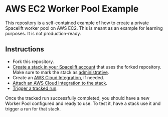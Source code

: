 # AWS EC2 Worker Pool Example

This repository is a self-contained example of how to create a private Spacelift worker pool on AWS EC2. This is meant as an example for learning purposes. It is not production-ready.

## Instructions

- Fork this repository.
- [Create a stack in your Spacelift account](https://docs.spacelift.io/concepts/stack/creating-a-stack) that uses the forked repository. Make sure to mark the stack as [administrative](https://docs.spacelift.io/concepts/stack/stack-settings#administrative).
- Create an [AWS Cloud Integration](https://docs.spacelift.io/integrations/cloud-providers/aws), if needed.
- [Attach an AWS Cloud Integration to the stack](https://docs.spacelift.io/integrations/cloud-providers/aws#using-the-integration).
- [Trigger a tracked run](https://docs.spacelift.io/concepts/run/tracked#triggering-manually).

Once the tracked run successfully completed, you should have a new Worker Pool configured and ready to use. To test it, have a stack use it and trigger a run for that stack.
